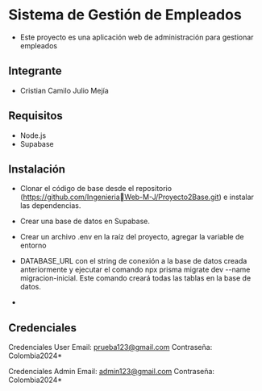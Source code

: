 # Sistema de Gestión de Empleados

- Este proyecto es una aplicación web de administración para gestionar empleados

## Integrante
- Cristian Camilo Julio Mejía

## Requisitos
- Node.js
- Supabase

## Instalación

- Clonar el código de base desde el repositorio (https://github.com/IngenieriaWeb-M-J/Proyecto2Base.git) e instalar las dependencias.
- Crear una base de datos en Supabase.
- Crear un archivo .env en la raíz del proyecto, agregar la variable de entorno 
- DATABASE_URL con el string de conexión a la base de datos creada anteriormente y ejecutar el comando npx prisma migrate dev --name migracion-inicial. Este comando creará todas las tablas en la base de datos.

- 

## Credenciales

Credenciales User
Email: prueba123@gmail.com
Contraseña: Colombia2024*

Credenciales Admin
Email: admin123@gmail.com
Contraseña: Colombia2024*
